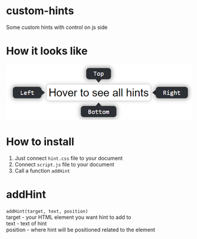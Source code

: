 # custom-hints
Some custom hints with control on js side

# How it looks like
![How it looks](/example.png)

# How to install
1. Just connect `hint.css` file to your document
2. Connect `script.js` file to your document
3. Call a function `addHint`

# addHint
`addHint(target, text, position)`  
target - your HTML element you want hint to add to  
text - text of hint  
position - where hint will be positioned related to the element  
